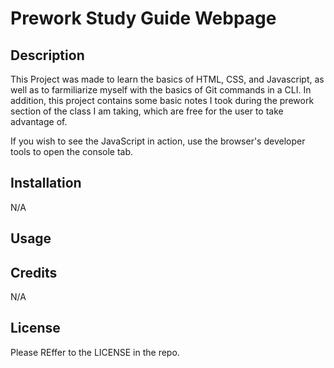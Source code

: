 
# Prework Study Guide Webpage

## Description
This Project was made to learn the basics of HTML, CSS, and Javascript, as well as to farmiliarize myself with the basics of Git commands in a CLI. In addition, this project contains some basic notes I took during the prework section of the class I am taking, which are free for the user to take advantage of.

If you wish to see the JavaScript in action, use the browser's developer tools to open the console tab.

## Installation
N/A

## Usage


## Credits
N/A

## License

Please REffer to the LICENSE in the repo.